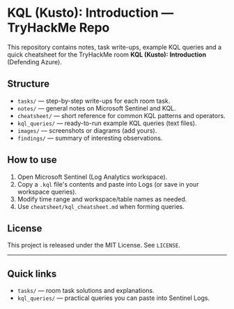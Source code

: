 # KQL (Kusto): Introduction — TryHackMe Repo

This repository contains notes, task write-ups, example KQL queries and a quick cheatsheet for the TryHackMe room **KQL (Kusto): Introduction** (Defending Azure).

## Structure
- `tasks/` — step-by-step write-ups for each room task.
- `notes/` — general notes on Microsoft Sentinel and KQL.
- `cheatsheet/` — short reference for common KQL patterns and operators.
- `kql_queries/` — ready-to-run example KQL queries (text files).
- `images/` — screenshots or diagrams (add yours).
- `findings/` — summary of interesting observations.

## How to use
1. Open Microsoft Sentinel (Log Analytics workspace).
2. Copy a `.kql` file's contents and paste into Logs (or save in your workspace queries).
3. Modify time range and workspace/table names as needed.
4. Use `cheatsheet/kql_cheatsheet.md` when forming queries.

## License
This project is released under the MIT License. See `LICENSE`.

---

## Quick links
- `tasks/` — room task solutions and explanations.
- `kql_queries/` — practical queries you can paste into Sentinel Logs.

